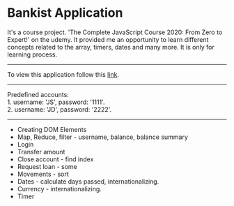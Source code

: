 # Bankist Application

It's a course project. 'The Complete JavaScript Course 2020: From Zero to Expert!' on the udemy. It provided me an opportunity to learn different concepts related to the array, timers, dates and many more. It is only for learning process.

<hr>
To view this application follow this <a href="https://practice-bankist-app.netlify.app/">link</a>.

<hr>
Predefined accounts:<br>
1. username: 'JS',  password: '1111'.<br>
2. username: 'JD',  password: '2222'.<br>
<hr>

- Creating DOM Elements
- Map, Reduce, filter - username, balance, balance summary
- Login
- Transfer amount 
- Close account - find index
- Request loan - some
- Movements - sort
- Dates - calculate days passed, internationalizing. 
- Currency - internationalizing. 
- Timer
